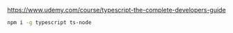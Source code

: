https://www.udemy.com/course/typescript-the-complete-developers-guide

```sh
npm i -g typescript ts-node
```